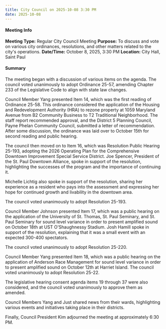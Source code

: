 ```yaml
---
title: City Council on 2025-10-08 3:30 PM
date: 2025-10-08
---
```

#### Meeting Info
**Meeting Type:** Regular City Council Meeting
**Purpose:** To discuss and vote on various city ordinances, resolutions, and other matters related to the city's operations.
**Date/Time:** October 8, 2025, 3:30 PM
**Location:** City Hall, Saint Paul

#### Summary
The meeting began with a discussion of various items on the agenda. The council voted unanimously to adopt Ordinance 25-57, amending Chapter 233 of the Legislative Code to align with state law changes.

Council Member Yang presented Item 14, which was the first reading of Ordinance 25-58. This ordinance considered the application of the Housing and Redevelopment Authority (HRA) to rezone property at 1059 Maryland Avenue from B2 Community Business to T2 Traditional Neighborhood. The staff report recommended approval, and the District 5 Planning Council, Payne Phelan Community Council, submitted a letter of recommendation. After some discussion, the ordinance was laid over to October 15th for second reading and public hearing.

The council then moved on to Item 16, which was Resolution Public Hearing 25-193, adopting the 2026 Operating Plan for the Comprehensive Downtown Improvement Special Service District. Joe Spencer, President of the St. Paul Downtown Alliance, spoke in support of the resolution, highlighting the successes of the program and the importance of continuing it.

Michelle Lichtig also spoke in support of the resolution, sharing her experience as a resident who pays into the assessment and expressing her hope for continued growth and livability in the downtown area.

The council voted unanimously to adopt Resolution 25-193.

Council Member Johnson presented Item 17, which was a public hearing on the application of the University of St. Thomas, St. Paul Seminary, and St. Paul Seminary for sound level variance in order to present amplified sound on October 18th at UST O'Shaughnessy Stadium. Josh Hamill spoke in support of the resolution, explaining that it was a small event with an expected 300-400 spectators.

The council voted unanimously to adopt Resolution 25-220.

Council Member Yang presented Item 18, which was a public hearing on the application of Anderson Race Management for sound level variance in order to present amplified sound on October 12th at Harriet Island. The council voted unanimously to adopt Resolution 25-22.

The legislative hearing consent agenda items 19 through 37 were also considered, and the council voted unanimously to approve them as amended.

Council Members Yang and Just shared news from their wards, highlighting various events and initiatives taking place in their districts.

Finally, Council President Kim adjourned the meeting at approximately 6:30 PM.

